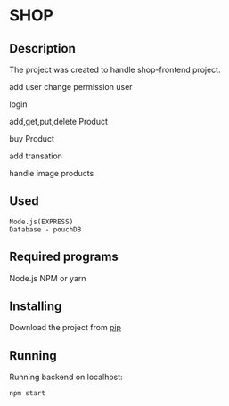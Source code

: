 # SHOP

## Description

The project was created to handle shop-frontend project.

add user
change permission user

login

add,get,put,delete Product

buy Product

add transation

handle image products

## Used

    Node.js(EXPRESS)
    Database - pouchDB

## Required programs

Node.js
NPM or yarn

## Installing

Download the project from [pip](https://github.com/KrzysztofZiemski/shop-backend)

## Running

Running backend on localhost:

```
npm start
```

